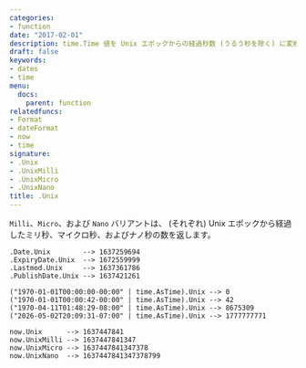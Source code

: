 ```yaml
---
categories:
- function
date: "2017-02-01"
description: time.Time 値を Unix エポックからの経過秒数 (うるう秒を除く) に変換します。 Unix エポックは、1970年1月1日の 00:00:00&nbsp; UTC です。
draft: false
keywords:
- dates
- time
menu:
  docs:
    parent: function
relatedfuncs:
- Format
- dateFormat
- now
- time
signature:
- .Unix
- .UnixMilli
- .UnixMicro
- .UnixNano
title: .Unix
---
```


`Milli`、`Micro`、および `Nano` バリアントは、 (それぞれ) Unix エポックから経過したミリ秒、マイクロ秒、およびナノ秒の数を返します。

```go-html-template
.Date.Unix        --> 1637259694
.ExpiryDate.Unix  --> 1672559999
.Lastmod.Unix     --> 1637361786
.PublishDate.Unix --> 1637421261

("1970-01-01T00:00:00-00:00" | time.AsTime).Unix --> 0
("1970-01-01T00:00:42-00:00" | time.AsTime).Unix --> 42
("1970-04-11T01:48:29-08:00" | time.AsTime).Unix --> 8675309
("2026-05-02T20:09:31-07:00" | time.AsTime).Unix --> 1777777771

now.Unix      --> 1637447841
now.UnixMilli --> 1637447841347
now.UnixMicro --> 1637447841347378
now.UnixNano  --> 1637447841347378799
```
